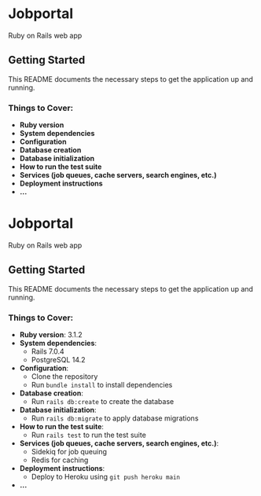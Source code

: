# Jobportal
Ruby on Rails web app

## Getting Started

This README documents the necessary steps to get the application up and running.

### Things to Cover:
- **Ruby version**
- **System dependencies**
- **Configuration**
- **Database creation**
- **Database initialization**
- **How to run the test suite**
- **Services (job queues, cache servers, search engines, etc.)**
- **Deployment instructions**
- **...**
# Jobportal
Ruby on Rails web app

## Getting Started

This README documents the necessary steps to get the application up and running.

### Things to Cover:
- **Ruby version**: 3.1.2
- **System dependencies**: 
  - Rails 7.0.4
  - PostgreSQL 14.2
- **Configuration**: 
  - Clone the repository
  - Run `bundle install` to install dependencies
- **Database creation**: 
  - Run `rails db:create` to create the database
- **Database initialization**: 
  - Run `rails db:migrate` to apply database migrations
- **How to run the test suite**: 
  - Run `rails test` to run the test suite
- **Services (job queues, cache servers, search engines, etc.)**: 
  - Sidekiq for job queuing
  - Redis for caching
- **Deployment instructions**: 
  - Deploy to Heroku using `git push heroku main`
- **...**